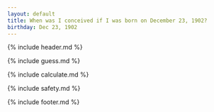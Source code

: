 ```yaml
---
layout: default
title: When was I conceived if I was born on December 23, 1902?
birthday: Dec 23, 1902
---
```


{% include header.md %}

{% include guess.md %}

{% include calculate.md %}

{% include safety.md %}

{% include footer.md %}



